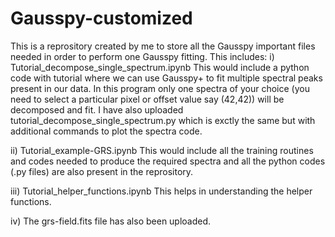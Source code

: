 # Gausspy-customized
This is a reprository created by me to store all the Gausspy important files needed in order to perform one Gausspy fitting. This includes:
i) Tutorial_decompose_single_spectrum.ipynb
  This would include a python code with tutorial where we can use Gausspy+ to fit multiple spectral peaks present in our data. In this program only one       spectra of your choice (you need to select a particular pixel or offset value say (42,42)) will be decomposed and fit. I have also uploaded                 tutorial_decompose_single_spectrum.py which is exctly the same but with additional commands to plot the spectra code.

ii) Tutorial_example-GRS.ipynb
  This would include all the training routines and codes needed to produce the required spectra and all the python codes (.py files) are also present in     the reprository.

iii) Tutorial_helper_functions.ipynb
      This helps in understanding the helper functions.

iv) The grs-field.fits file has also been uploaded.
